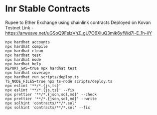 # Inr Stable Contracts

Rupee to Ether Exchange using chainlink contracts
Deployed on Kovan Testnet 
Link - https://arweave.net/uGSoQ9FslzVhZ_gU7O6XiuQ3mik6yfWd7l-E_1h-iiY


```shell
npx hardhat accounts
npx hardhat compile
npx hardhat clean
npx hardhat test
npx hardhat node
npx hardhat help
REPORT_GAS=true npx hardhat test
npx hardhat coverage
npx hardhat run scripts/deploy.ts
TS_NODE_FILES=true npx ts-node scripts/deploy.ts
npx eslint '**/*.{js,ts}'
npx eslint '**/*.{js,ts}' --fix
npx prettier '**/*.{json,sol,md}' --check
npx prettier '**/*.{json,sol,md}' --write
npx solhint 'contracts/**/*.sol'
npx solhint 'contracts/**/*.sol' --fix
```
